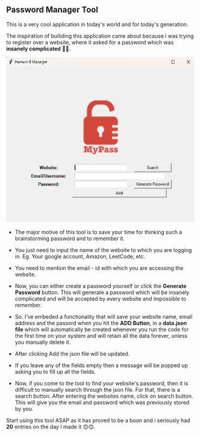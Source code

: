 ## Password Manager Tool ##

This is a very cool application in today's world and for today's generation.

The inspiration of builiding this application came about because i was trying to register over a website, where it asked for a password which was <strong>insanely complicated</strong> 🙍🙍.

![My Pass](https://github.com/KaranShah1911/Password-Manager-App/blob/main/Password%20Manager.png)

- The major motive of this tool is to save your time for thinking such a brainstorming password and to remember it.
- You just need to input the name of the website to which you are logging in.
    Eg. Your google account, Amazon, LeetCode, etc.

- You need to mention the email - id with which you are accessing the website.
- Now, you can either create a password yourself or click the <strong>Generate Password</strong> button. This will generate a password which will be insanely complicated and will be accepted by every website and impossible to remember.
- So. I've embeded a functionality that will save your website name, email address and the passord when you hit the <strong>ADD Button</strong>, in a  <strong>data.json file</strong> which will automatically be created whenever you run the code for the first time on your system and will retain all the data forever, unless you manually delete it.
- After clicking Add the json file will be updated.
- If you leave any of the fields empty then a message will be popped up asking you to fill up all the fields.

- Now, if you come to the tool to find your website's password, then it is difficult to manually search through the json file. For that, there is a search button. After entering the websites name, click on search button. This will give you the email and password which was previously stored by you.

Start using this tool ASAP as it has proved to be a boon and i seriously had <strong>20</strong> entries on the day I made it 😊😊. 
